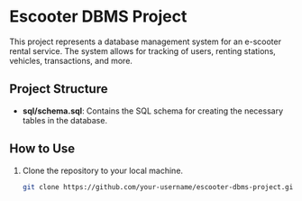 # Escooter DBMS Project

This project represents a database management system for an e-scooter rental service. The system allows for tracking of users, renting stations, vehicles, transactions, and more.

## Project Structure

- **sql/schema.sql**: Contains the SQL schema for creating the necessary tables in the database.

## How to Use

1. Clone the repository to your local machine.
   ```bash
   git clone https://github.com/your-username/escooter-dbms-project.git
